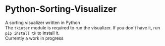 # Python-Sorting-Visualizer

A sorting visualizer written in Python<br >
The `tkinter` module is required to run the visualizer. If you don't have it, run `pip install tk` to install it. <br >
Currently a work in progress
